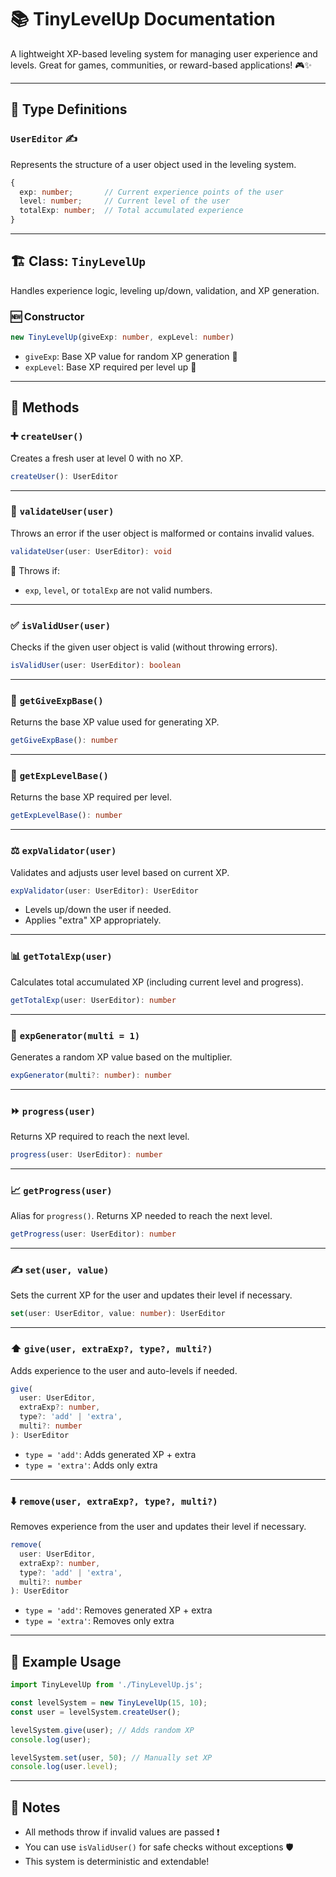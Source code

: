 # 📚 TinyLevelUp Documentation

A lightweight XP-based leveling system for managing user experience and levels. Great for games, communities, or reward-based applications! 🎮✨

---

## 📐 Type Definitions

### `UserEditor` ✍️

Represents the structure of a user object used in the leveling system.

```ts
{
  exp: number;       // Current experience points of the user
  level: number;     // Current level of the user
  totalExp: number;  // Total accumulated experience
}
```

---

## 🏗️ Class: `TinyLevelUp`

Handles experience logic, leveling up/down, validation, and XP generation.

### 🆕 Constructor

```ts
new TinyLevelUp(giveExp: number, expLevel: number)
```

* `giveExp`: Base XP value for random XP generation 🎲
* `expLevel`: Base XP required per level up 🔺

---

## 🧰 Methods

### ➕ `createUser()`

Creates a fresh user at level 0 with no XP.

```ts
createUser(): UserEditor
```

---

### 🔎 `validateUser(user)`

Throws an error if the user object is malformed or contains invalid values.

```ts
validateUser(user: UserEditor): void
```

🚨 Throws if:

* `exp`, `level`, or `totalExp` are not valid numbers.

---

### ✅ `isValidUser(user)`

Checks if the given user object is valid (without throwing errors).

```ts
isValidUser(user: UserEditor): boolean
```

---

### 🎁 `getGiveExpBase()`

Returns the base XP value used for generating XP.

```ts
getGiveExpBase(): number
```

---

### 🧮 `getExpLevelBase()`

Returns the base XP required per level.

```ts
getExpLevelBase(): number
```

---

### ⚖️ `expValidator(user)`

Validates and adjusts user level based on current XP.

```ts
expValidator(user: UserEditor): UserEditor
```

* Levels up/down the user if needed.
* Applies "extra" XP appropriately.

---

### 📊 `getTotalExp(user)`

Calculates total accumulated XP (including current level and progress).

```ts
getTotalExp(user: UserEditor): number
```

---

### 🎲 `expGenerator(multi = 1)`

Generates a random XP value based on the multiplier.

```ts
expGenerator(multi?: number): number
```

---

### ⏩ `progress(user)`

Returns XP required to reach the next level.

```ts
progress(user: UserEditor): number
```

---

### 📈 `getProgress(user)`

Alias for `progress()`. Returns XP needed to reach the next level.

```ts
getProgress(user: UserEditor): number
```

---

### ✍️ `set(user, value)`

Sets the current XP for the user and updates their level if necessary.

```ts
set(user: UserEditor, value: number): UserEditor
```

---

### ⬆️ `give(user, extraExp?, type?, multi?)`

Adds experience to the user and auto-levels if needed.

```ts
give(
  user: UserEditor,
  extraExp?: number,
  type?: 'add' | 'extra',
  multi?: number
): UserEditor
```

* `type = 'add'`: Adds generated XP + extra
* `type = 'extra'`: Adds only extra

---

### ⬇️ `remove(user, extraExp?, type?, multi?)`

Removes experience from the user and updates their level if necessary.

```ts
remove(
  user: UserEditor,
  extraExp?: number,
  type?: 'add' | 'extra',
  multi?: number
): UserEditor
```

* `type = 'add'`: Removes generated XP + extra
* `type = 'extra'`: Removes only extra

---

## 🌟 Example Usage

```js
import TinyLevelUp from './TinyLevelUp.js';

const levelSystem = new TinyLevelUp(15, 10);
const user = levelSystem.createUser();

levelSystem.give(user); // Adds random XP
console.log(user);

levelSystem.set(user, 50); // Manually set XP
console.log(user.level);
```

---

## 💬 Notes

* All methods throw if invalid values are passed ❗
* You can use `isValidUser()` for safe checks without exceptions 🛡️
* This system is deterministic and extendable!